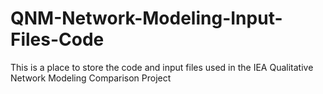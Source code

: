 # QNM-Network-Modeling-Input-Files-Code

This is a place to store the code and input files used in the IEA Qualitative Network Modeling Comparison Project

